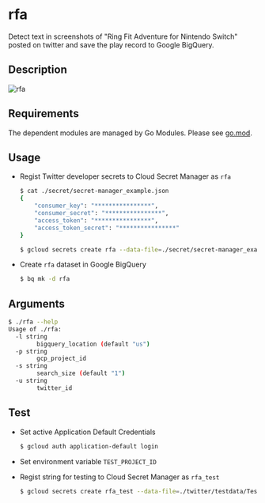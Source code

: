# rfa

Detect text in screenshots of "Ring Fit Adventure for Nintendo Switch" posted on twitter and save the play record to Google BigQuery.

## Description

![rfa](https://github.com/tosh223/rfa/blob/main/rfa.png)

## Requirements

The dependent modules are managed by Go Modules.
Please see [go.mod](https://github.com/tosh223/rfa/blob/main/go.mod).

## Usage

- Regist Twitter developer secrets to Cloud Secret Manager as `rfa`

    ```sh
    $ cat ./secret/secret-manager_example.json
    {
        "consumer_key": "****************",
        "consumer_secret": "****************",
        "access_token": "****************",
        "access_token_secret": "****************"
    }

    $ gcloud secrets create rfa --data-file=./secret/secret-manager_example.json
    ```

- Create `rfa` dataset in Google BigQuery

    ```sh
    $ bq mk -d rfa
    ```

## Arguments

```sh
$ ./rfa --help
Usage of ./rfa:
  -l string
        bigquery_location (default "us")
  -p string
        gcp_project_id
  -s string
        search_size (default "1")
  -u string
        twitter_id
```

## Test

- Set active Application Default Credentials

    ```sh
    $ gcloud auth application-default login
    ```

- Set environment variable `TEST_PROJECT_ID`

- Regist string for testing to Cloud Secret Manager as `rfa_test`

    ```sh
    $ gcloud secrets create rfa_test --data-file=./twitter/testdata/TestSetTwitterConfig.json
    ```
